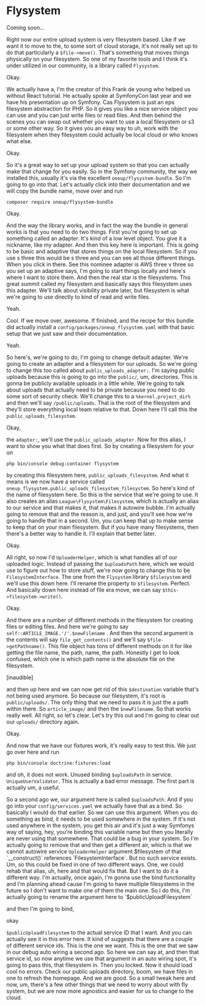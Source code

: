 # Flysystem

Coming soon...

Right now our entire upload system is very filesystem based. Like if we want it to
move to the, to some sort of cloud storage, it's not really set up to do that
particularly a `$file->move()`. That's something that moves things physically on your
filesystem. So one of my favorite tools and I think it's under utilized in our
community, is a library called `Flysystem`.

Okay.

We actually have a, I'm the creator of this Frank de young who helped us without
React tutorial. He actually spoke at SymfonyCon last year and we have his
presentation up on Symfony. Cas Flysystem is just an eps filesystem abstraction for
PHP. So it gives you like a nice service object you can use and you can just write
files or read files. And then behind the scenes you can swap out whether you want to
use a local filesystem or s3 or some other way. So it gives you an easy way to
uh, work with the filesystem when they filesystem could actually be local cloud or
who knows what else.

Okay.

So it's a great way to set up your upload system so that you can actually make that
change for you easily. So in the Symfony community, the way we installed this,
usually it's via the excellent `oneup/flysystem-bundle`. So I'm going to go into
that. Let's actually click into their documentation and we will copy the bundle name,
move over and run 

```terminal
composer require oneup/flysystem-bundle
```

Okay.

And the way the library works, and in fact the way the bundle in general works is
that you need to do two things. First you're going to set up something called an
adapter. It's kind of a low level object. You give it a nickname, like my adapter.
And then this key here is important. This is going to be basic and adaptive that
stores things on the local filesystem. So if you use s three this would be s three
and you can see all those different things. When you click in there. See this nominee
adapter is AWS three v three so you set up an adaptive says, I'm going to start
things locally and here's where I want to store them. And then the real star is the
filesystems. This great summit called my filesystem and basically says this
filesystem uses this adapter. We'll talk about visibility private later, but
filesystem is what we're going to use directly to kind of read and write files.

Yeah.

Cool. If we move over, awesome. If finished, and the recipe for this bundle did
actually install a `config/packages/oneup_flysystem.yaml` with that basic setup that we
just saw and their documentation.

Yeah.

So here's, we're going to do, I'm going to change default adapter. We're going to
create an adapter and a filesystem for our uploads. So we're going to change this too
called about `public_uploads_adapter:`. I'm saying public uploads because this is going
to go into the `public/`, um, directories. This is gonna be publicly available uploads
in a little while. We're going to talk about uploads that actually need to be private
because you need to do some sort of security check. We'll change this to a 
`%kernel.project_dir%` and then we'll say `/public/uploads`. That is the root of the
filesystem and they'll store everything local team relative to that. Down here I'll
call this the `public_uploads_filesystem`.

Okay,

the `adapter:`, we'll use the `public_uploads_adapter`. Now for this alias, I want to show
you what that does first. So by creating a filesystem for your on 

```terminal
php bin/console debug:container flysystem
```

by creating this filesystem here, `public_uploads_filesystem`. And what it means is we now
have a service called `oneup_flysystem.public_uploads_filesystem_filesystem`. So
here's kind of the name of filesystem here. So this is the service that we're going
to use. It also creates an alias `League\Flysystem\Filesystem`, which is actually an
alias to our service and that makes it, that makes it autowire bubble. I'm actually
going to remove that and the reason is, and just, and you'll see how we're going to
handle that in a second. Um, you can keep that up to make sense to keep that on your
main filesystem. But if you have many filesystems, then there's a better way to
handle it. I'll explain that better later.

Okay.

All right, so now I'd `UploaderHelper`, which is what handles all of our uploaded
logic. Instead of passing the `$uploadsPath` here, which we would use to figure out how
to store stuff, we're now going to change this to be `FilesystemInterface`. The one
from the `Flysystem` library `$filesystem` and we'll use this down here. I'll rename the
property to `$filesystem`. Perfect. And basically down here instead of file era move, we
can say `$this->filesystem->write()`.

Okay.

And there are a number of different methods in the filesystem for creating files or
editing files. And here we're going to say `self::ARTICLE_IMAGE.'/'.$newFilename`
. And then the second argument is the contents will say `file_get_contents()` and
we'll say `$file->getPathname()`. This file object has tons of different methods
on it for like getting the file name, the path, name, the path. Honestly I get to
look confused, which one is which path name is the absolute file on the filesystem.

[inaudible]

and then up here and we can now get rid of this `$destination` variable that's not being
used anymore. So because our filesystem, it's root is `public/uploads/`. The
only thing that we need to pass it is just the a path within there. So 
`article_image/` and then the `$newFilename`. So that works really well. All right, so let's clear.
Let's try this out and I'm going to clear out our `uploads/` directory again.

Okay.

And now that we have our fixtures work, it's really easy to test this. We just go
over here and run 

```terminal
php bin/console doctrine:fixtures:load
```

and oh, it does not work. Unused binding
`$uploadsPath` in service. `UniqueUserValidator`. This is actually a bad error
message. The first part is actually um, a useful.

So a second ago we, our argument here is called `$uploadsPath`. And if you go into your
`config/services.yaml` we actually have that as a bind. So basically I would do that
earlier. So we can use this argument. When you do something as bind, it needs to be
used somewhere in the system. If it's not used anywhere in the system, you get this
air and it's just a way Symfonys way of saying, hey, you're binding this variable
name but then you literally are never using that somewhere. That could be a bug in
your system. So I'm actually going to remove that and then get a different air, which
is that we cannot autowire service `UploaderHelper` argument $filesystem of that
`__construct()` references `FilesystemInterface`. But no such service exists. Um, so this
could be fixed in one of two different ways. One, we could rehab that alias, uh, here
and that would fix that. But I want to do it a different way. I'm actually, once
again, I'm gonna use the bind functionality and I'm planning ahead cause I'm going to
have multiple filesystems in the future so I don't want to make one of them the main
one. So I do this, I'm actually going to rename the argument here to 
`$publicUploadFilesystem`

and then I'm going to bind,

okay

`$publicUploadFilesystem` to the actual service ID that I want. And you can actually
see it in this error here. It kind of suggests that there are a couple of different
service ids. This is the one we want. This is the one that we saw in our debug auto
wiring a second ago. So here we can say at, and then that service id, so now anytime
we use that argument in an auto wiring spot, it's going to pass this, that filesystem
in. Then you locked. Now it should load cool no errors. Check our public uploads
directory, boom, we have files in one to refresh the homepage. And we are good. So a
small tweak here and now, um, there's a few other things that we need to worry about
with fly system, but we are now more agnostics and easier for us to change to the
cloud.